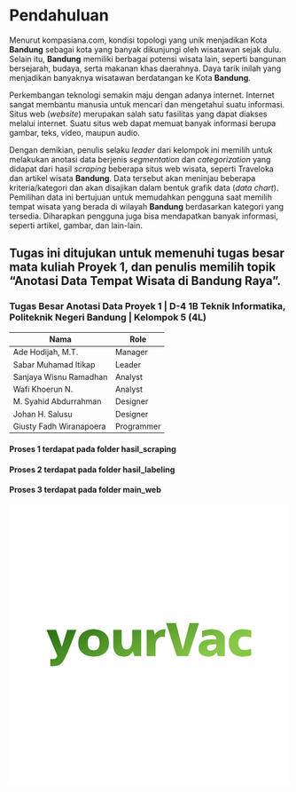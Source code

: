 # Pendahuluan

Menurut kompasiana.com, kondisi topologi yang unik menjadikan Kota <b>Bandung</b> sebagai kota yang banyak dikunjungi oleh wisatawan sejak dulu. Selain itu, <b>Bandung</b> memiliki berbagai potensi wisata lain, seperti bangunan bersejarah, budaya, serta makanan khas daerahnya. Daya tarik inilah yang menjadikan banyaknya wisatawan berdatangan ke Kota <b>Bandung</b>.

Perkembangan teknologi semakin maju dengan adanya internet. Internet sangat membantu manusia untuk mencari dan mengetahui suatu informasi. Situs web (<i>website</i>) merupakan salah satu fasilitas yang dapat diakses melalui internet. Suatu situs web dapat memuat banyak informasi berupa gambar, teks, video, maupun audio.

Dengan demikian, penulis selaku <i>leader</i> dari kelompok ini memilih untuk melakukan anotasi data berjenis <i>segmentation</i> dan <i>categorization</i> yang didapat dari hasil <i>scraping</i> beberapa situs web wisata, seperti Traveloka dan artikel wisata <b>Bandung</b>. Data tersebut akan meninjau beberapa kriteria/kategori dan akan disajikan dalam bentuk grafik data (<i>data chart</i>). Pemilihan data ini bertujuan untuk memudahkan pengguna saat memilih tempat wisata yang berada di wilayah <b>Bandung</b> berdasarkan kategori yang tersedia. Diharapkan pengguna juga bisa mendapatkan banyak informasi, seperti artikel, gambar, dan lain-lain.

## Tugas ini ditujukan untuk memenuhi tugas besar mata kuliah Proyek 1, dan penulis memilih topik “Anotasi Data Tempat Wisata di Bandung Raya”.

### Tugas Besar Anotasi Data Proyek 1 | D-4 1B Teknik Informatika, Politeknik Negeri Bandung | Kelompok 5 (4L)

| Nama                    | Role       |
| ----------------------- | ---------- |
| Ade Hodijah, M.T.       | Manager    |
| Sabar Muhamad Itikap    | Leader     |
| Sanjaya Wisnu Ramadhan  | Analyst    |
| Wafi Khoerun N.         | Analyst    |
| M. Syahid Abdurrahman   | Designer   |
| Johan H. Salusu         | Designer   |
| Giusty Fadh Wiranapoera | Programmer |

#### Proses 1 terdapat pada folder hasil_scraping
#### Proses 2 terdapat pada folder hasil_labeling
#### Proses 3 terdapat pada folder main_web

![Logo yourVac](main_web/img/logo/profile.png)
